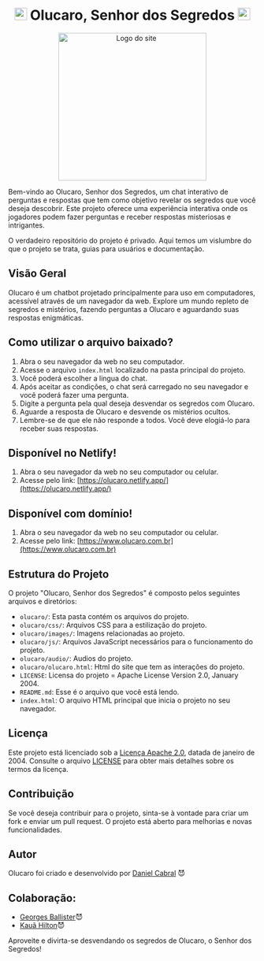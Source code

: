 <h1 align="center"><img width="25" height="25" src="https://img.icons8.com/water-color/50/millenium-eye.png" alt="millenium-eye"/> Olucaro, Senhor dos Segredos <img width="25" height="25" src="https://img.icons8.com/water-color/50/millenium-eye.png" alt="millenium-eye"/></h1>
<p align="center">
  <img width="300" height="300" src="olucaro/images/olucaro.png" alt="Logo do site">
</p>
  Bem-vindo ao Olucaro, Senhor dos Segredos, um chat interativo de perguntas e respostas que tem como objetivo revelar os segredos que você deseja descobrir. Este projeto oferece uma experiência interativa onde os jogadores podem fazer perguntas e receber respostas misteriosas e intrigantes.

  O verdadeiro repositório do projeto é privado. Aqui temos um vislumbre do que o projeto se trata, guias para usuários e documentação.

## Visão Geral

Olucaro é um chatbot projetado principalmente para uso em computadores, acessível através de um navegador da web. Explore um mundo repleto de segredos e mistérios, fazendo perguntas a Olucaro e aguardando suas respostas enigmáticas. 

## Como utilizar o arquivo baixado?

1. Abra o seu navegador da web no seu computador.
2. Acesse o arquivo `index.html` localizado na pasta principal do projeto.
3. Você poderá escolher a lingua do chat.
5. Após aceitar as condições,  o chat será carregado no seu navegador e você poderá fazer uma pergunta.
6. Digite a pergunta pela qual deseja desvendar os segredos com Olucaro.
7. Aguarde a resposta de Olucaro e desvende os mistérios ocultos.
8. Lembre-se de que ele não responde a todos. Você deve elogiá-lo para receber suas respostas.

## Disponível no Netlify!

1. Abra o seu navegador da web no seu computador ou celular.
2. Acesse pelo link: [https://olucaro.netlify.app/](https://olucaro.netlify.app/)

## Disponível com domínio!

1. Abra o seu navegador da web no seu computador ou celular.
2. Acesse pelo link: [https://www.olucaro.com.br](https://www.olucaro.com.br)

## Estrutura do Projeto

O projeto "Olucaro, Senhor dos Segredos" é composto pelos seguintes arquivos e diretórios:

- `olucaro/`: Esta pasta contém os arquivos do projeto.
- `olucaro/css/`: Arquivos CSS para a estilização do projeto.
- `olucaro/images/`: Imagens relacionadas ao projeto.
- `olucaro/js/`: Arquivos JavaScript necessários para o funcionamento do projeto.
- `olucaro/audio/`: Audios do projeto.
- `olucaro/olucaro.html`: Html do site que tem as interações do projeto.
- `LICENSE`: Licensa do projeto = Apache License Version 2.0, January 2004.
- `README.md`: Esse é o arquivo que você está lendo.
- `index.html`: O arquivo HTML principal que inicia o projeto no seu navegador.

## Licença

Este projeto está licenciado sob a [Licença Apache 2.0](http://www.apache.org/licenses/), datada de janeiro de 2004. Consulte o arquivo [LICENSE](LICENSE) para obter mais detalhes sobre os termos da licença.

## Contribuição

Se você deseja contribuir para o projeto, sinta-se à vontade para criar um fork e enviar um pull request. O projeto está aberto para melhorias e novas funcionalidades.

## Autor

Olucaro foi criado e desenvolvido por [Daniel Cabral](https://github.com/danieldemac) 😈

## Colaboração:
<ul>
  <li><a href='https://github.com/GeorgesBallister'>Georges Ballister</a>😈</li>
  <li><a href='https://github.com/Hkaua'>Kauã Hilton</a>😈</li>
</ul>


Aproveite e divirta-se desvendando os segredos de Olucaro, o Senhor dos Segredos!
